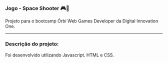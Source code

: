 <h3>Jogo - Space Shooter 🎮🚀 </h3>

Projeto para o bootcamp Órbi Web Games Developer da Digital Innovation One.

------------------------------

<h3>Descrição do projeto:</h3>

Foi desenvolvido utilizando Javascript. HTML e CSS.
